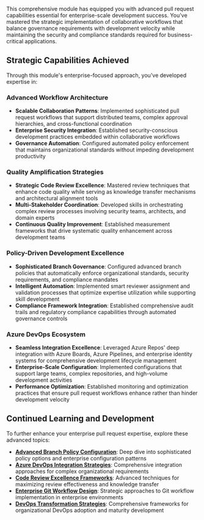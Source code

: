 This comprehensive module has equipped you with advanced pull request capabilities essential for enterprise-scale development success. You've mastered the strategic implementation of collaborative workflows that balance governance requirements with development velocity while maintaining the security and compliance standards required for business-critical applications.

## Strategic Capabilities Achieved

Through this module's enterprise-focused approach, you've developed expertise in:

### **Advanced Workflow Architecture**

- **Scalable Collaboration Patterns**: Implemented sophisticated pull request workflows that support distributed teams, complex approval hierarchies, and cross-functional coordination
- **Enterprise Security Integration**: Established security-conscious development practices embedded within collaborative workflows
- **Governance Automation**: Configured automated policy enforcement that maintains organizational standards without impeding development productivity

### **Quality Amplification Strategies**

- **Strategic Code Review Excellence**: Mastered review techniques that enhance code quality while serving as knowledge transfer mechanisms and architectural alignment tools
- **Multi-Stakeholder Coordination**: Developed skills in orchestrating complex review processes involving security teams, architects, and domain experts
- **Continuous Quality Improvement**: Established measurement frameworks that drive systematic quality enhancement across development teams

### **Policy-Driven Development Excellence**

- **Sophisticated Branch Governance**: Configured advanced branch policies that automatically enforce organizational standards, security requirements, and compliance mandates
- **Intelligent Automation**: Implemented smart reviewer assignment and validation processes that optimize expertise utilization while supporting skill development
- **Compliance Framework Integration**: Established comprehensive audit trails and regulatory compliance capabilities through automated governance controls

### **Azure DevOps Ecosystem**

- **Seamless Integration Excellence**: Leveraged Azure Repos' deep integration with Azure Boards, Azure Pipelines, and enterprise identity systems for comprehensive development lifecycle management
- **Enterprise-Scale Configuration**: Implemented configurations that support large teams, complex repositories, and high-volume development activities
- **Performance Optimization**: Established monitoring and optimization practices that ensure pull request workflows enhance rather than hinder development velocity

## Continued Learning and Development

To further enhance your enterprise pull request expertise, explore these advanced topics:

- **[Advanced Branch Policy Configuration](https://docs.microsoft.com/azure/devops/repos/git/branch-policies)**: Deep dive into sophisticated policy options and enterprise configuration patterns
- **[Azure DevOps Integration Strategies](https://docs.microsoft.com/azure/devops/repos/git/pull-requests)**: Comprehensive integration approaches for complex organizational requirements
- **[Code Review Excellence Frameworks](https://docs.microsoft.com/azure/devops/repos/git/review-pull-requests)**: Advanced techniques for maximizing review effectiveness and knowledge transfer
- **[Enterprise Git Workflow Design](https://docs.microsoft.com/azure/devops/repos/git/about-pull-requests)**: Strategic approaches to Git workflow implementation in enterprise environments
- **[DevOps Transformation Strategies](https://docs.github.com/desktop/contributing-and-collaborating-using-github-desktop/working-with-your-remote-repository-on-github-or-github-enterprise/creating-an-issue-or-pull-request)**: Comprehensive frameworks for organizational DevOps adoption and maturity development
